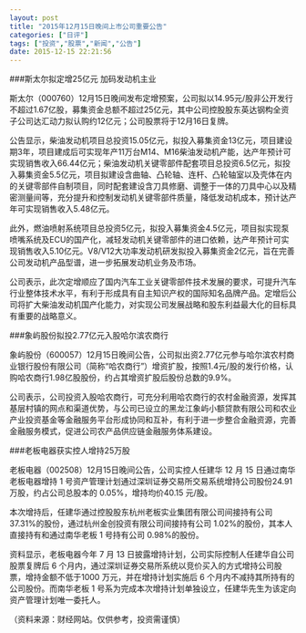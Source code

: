 ```yaml
---
layout: post
title: "2015年12月15日晚间上市公司重要公告"
categories: ["日评"]
tags: ["投资","股票","新闻","公告"]
date: 2015-12-15 22:21:56
---
```

###斯太尔拟定增25亿元 加码发动机主业

斯太尔（000760）12月15日晚间发布定增预案，公司拟以14.95元/股非公开发行不超过1.67亿股，募集资金总额不超过25亿元，其中公司控股股东英达钢构全资子公司达汇动力拟认购约12亿元；公司股票将于12月16日复牌。

公告显示，柴油发动机项目总投资15.05亿元，拟投入募集资金13亿元，项目建设期3年，项目建成后可实现年产11万台M14、M16柴油发动机产能，达产年预计可实现销售收入66.44亿元；柴油发动机关键零部件配套项目总投资6.5亿元，拟投入募集资金5.5亿元，项目拟建设含曲轴、凸轮轴、连杆、凸轮轴室以及壳体在内的关键零部件自制项目，同时配套建设含刀具修磨、调整于一体的刀具中心以及精密测量间等，充分提升和控制发动机关键零部件质量，降低发动机成本，预计达产年可实现销售收入5.48亿元。

此外，燃油喷射系统项目总投资5亿元，拟投入募集资金4.5亿元，项目拟实现泵喷嘴系统及ECU的国产化，减轻发动机关键零部件的进口依赖，达产年预计可实现销售收入5.10亿元。V8/V12大功率发动机研发拟投入募集资金2亿元，旨在完善公司发动机产品型谱，进一步拓展发动机业务及市场。

公司表示，此次定增顺应了国内汽车工业关键零部件技术发展的要求，可提升汽车行业整体技术水平，有利于形成具有自主知识产权的国际知名品牌产品。定增后公司将扩大柴油发动机国产化能力，对实现公司发展战略和股东利益最大化的目标具有重要的战略意义。

###象屿股份拟投2.77亿元入股哈尔滨农商行

象屿股份（600057）12月15日晚间公告，公司拟出资2.77亿元参与哈尔滨农村商业银行股份有限公司（简称“哈农商行”）增资扩股，按照1.4元/股的发行价格，认购哈农商行1.98亿股股份，约占其增资扩股后股份总数的9.9%。

公司表示，公司投资入股哈农商行，可充分利用哈农商行的农村金融资源，发挥其基层村镇的网点和渠道优势，与公司已设立的黑龙江象屿小额贷款有限公司和农业产业投资基金等金融服务平台形成协同和互补，有利于进一步整合金融资源，完善金融服务模式，促进公司农产品供应链金融服务体系建设。

###老板电器获实控人增持25万股

老板电器（002508）12月15日晚间公告，公司实控人任建华 12 月 15 日通过南华老板电器增持 1 号资产管理计划通过深圳证券交易所交易系统增持公司股份24.91 万股，约占公司总股本的 0.05%，增持均价40.15 元/股。

本次增持后，任建华通过控股股东杭州老板实业集团有限公司间接持有公司 37.31%的股份，通过杭州金创投资有限公司间接持有公司 1.02%的股份，其本人直接持有和通过南华老板 1 号持有公司 0.98%的股份。

资料显示，老板电器今年 7 月 13 日披露增持计划，公司实际控制人任建华自公司股票复牌后 6 个月内，通过深圳证券交易所系统以竞价买入的方式增持公司股票，增持金额不低于1000 万元，并在增持计划实施后 6 个月内不减持其所持有的公司股份。而南华老板 1 号系为完成本次增持计划单独设立，任建华先生为该定向资产管理计划唯一委托人。

（资料来源：财经网站。仅供参考，投资需谨慎）
